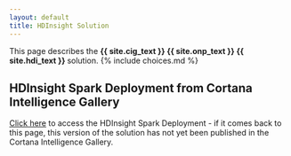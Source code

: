 ```yaml
---
layout: default
title: HDInsight Solution
---
```

<div class="alert alert-success" role="alert"> This page describes the 
<strong>
<span class="cig">{{ site.cig_text }}</span>
<span class="onp">{{ site.onp_text }}</span>
<span class="hdi">{{ site.hdi_text }}</span> 
</strong>
solution.
 {% include choices.md %}
</div> 

## HDInsight Spark Deployment from Cortana Intelligence Gallery 

 [Click here](https://aka.ms/campaign-hdi) to access the HDInsight Spark Deployment - if it comes back to this page, this version of the solution has not yet been published in the Cortana Intelligence Gallery.